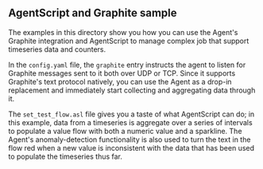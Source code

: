 ## AgentScript and Graphite sample

The examples in this directory show you how you can use the Agent's Graphite integration and AgentScript to manage complex job that support timeseries data and counters.

In the `config.yaml` file, the `graphite` entry instructs the agent to listen for Graphite messages sent to it both over UDP or TCP. Since it supports Graphite's text protocol natively, you can use the Agent as a drop-in replacement and immediately start collecting and aggregating data through it.

The `set_test_flow.asl` file gives you a taste of what AgentScript can do; in this example, data from a timeseries is aggregate over a series of intervals to populate a value flow with both a numeric value and a sparkline. The Agent's anomaly-detection functionality is also used to turn the text in the flow red when a new value is inconsistent with the data that has been used to populate the timeseries thus far.